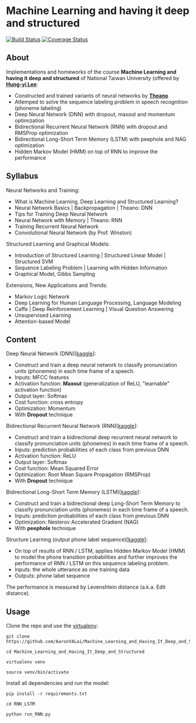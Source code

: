 Machine Learning and having it deep and structured
========

[![Build Status](https://travis-ci.org/AaronYALai/Machine_Learning_and_Having_It_Deep_and_Structured.svg?branch=master)](https://travis-ci.org/AaronYALai/Machine_Learning_and_Having_It_Deep_and_Structured)
[![Coverage Status](https://coveralls.io/repos/github/AaronYALai/Machine_Learning_and_Having_It_Deep_and_Structured/badge.svg?branch=master)](https://coveralls.io/github/AaronYALai/Machine_Learning_and_Having_It_Deep_and_Structured?branch=master)

About
--------

Implementations and homeworks of the course **Machine Learning and having it deep and structured** of National Taiwan University (offered by [**Hung-yi Lee**](http://speech.ee.ntu.edu.tw/~tlkagk/index.html):

- Constructed and trained variants of neural networks by [**Theano**](http://deeplearning.net/software/theano/)
- Attemped to solve the sequence labeling problem in speech recognition (phoneme labeling)
- Deep Neural Network (DNN) with dropout, maxout and momentum optimization
- Bidirectional Recurrent Neural Network (RNN) with dropout and RMSProp optimization
- Bidirectional Long-Short Term Memory (LSTM) with peephole and NAG optimization
- Hidden Markov Model (HMM) on top of RNN to improve the performance

Syllabus
--------

Neural Networks and Training:
- What is Machine Learning, Deep Learning and Structured Learning?
- Neural Network Basics | Backpropagation | Theano: DNN
- Tips for Training Deep Neural Network
- Neural Network with Memory | Theano: RNN
- Training Recurrent Neural Network
- Convolutional Neural Network (by Prof. Winston)

Structured Learning and Graphical Models:
- Introduction of Structured Learning | Structured Linear Model | Structured SVM
- Sequence Labeling Problem | Learning with Hidden Information
- Graphical Model, Gibbs Sampling

Extensions, New Applications and Trends:
- Markov Logic Network
- Deep Learning for Human Language Processing, Language Modeling
- Caffe | Deep Reinforcement Learning | Visual Question Answering
- Unsupervised Learning
- Attention-based Model

Content
--------

Deep Neural Network (DNN)[[kaggle](https://inclass.kaggle.com/c/104-1-mlds-hw1)]:
- Construct and train a deep neural network to classify pronunciation units (phonemes) in each time frame of a speech.
- Inputs: MFCC features
- Activation function: **Maxout** (generalization of ReLU, "learnable" activation function) 
- Output layer: Softmax
- Cost function: cross entropy
- Optimization: Momentum
- With **Dropout** technique


Bidirectional Recurrent Neural Network (RNN)[[kaggle](https://inclass.kaggle.com/c/104-1-mlds-hw2)]:
- Construct and train a bidirectional deep recurrent neural network to classify pronunciation units (phonemes) in each time frame of a speech.
- Inputs: prediction probabilities of each class from previous DNN
- Activation function: ReLU
- Output layer: Softmax
- Cost function: Mean Squared Error
- Optimization: Root Mean Square Propagation (RMSProp)
- With **Dropout** technique

Bidirectional Long-Short Term Memory (LSTM)[[kaggle](https://inclass.kaggle.com/c/104-1-mlds-hw2)]:
- Construct and train a bidirectional deep Long-Short Term Memory to classify pronunciation units (phonemes) in each time frame of a speech.
- Inputs: prediction probabilities of each class from previous DNN
- Optimization: Nesterov Accelerated Gradient (NAG)
- With **peephole** technique

Structure Learning (output phone label sequence)[[kaggle](https://inclass.kaggle.com/c/104-1-mlds-hw3)]:
- On top of results of RNN / LSTM, applies Hidden Markov Model (HMM) to model the phone transition probabilities and further improves the performance of RNN / LSTM on this sequence labeling problem.
- Inputs: the whole utterance as one training data
- Outputs: phone label sequence

The performance is measured by Levenshtein distance (a.k.a. Edit distance).

Usage
--------
Clone the repo and use the [virtualenv](http://www.virtualenv.org/):

    git clone https://github.com/AaronYALai/Machine_Learning_and_Having_It_Deep_and_Structured

    cd Machine_Learning_and_Having_It_Deep_and_Structured

    virtualenv venv

    source venv/bin/activate

Install all dependencies and run the model:

    pip install -r requirements.txt

    cd RNN_LSTM

    python run_RNN.py
